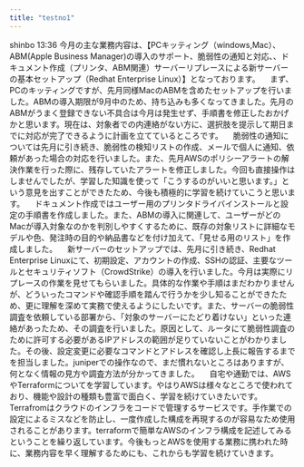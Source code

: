 ```yaml
---
title: "testno1"
---
```



shinbo
  13:36
今月の主な業務内容は、【PCキッティング（windows,Mac）、ABM(Apple Business Manager)の導入のサポート、脆弱性の通知と対応、、ドキュメント作成（プリンタ、ABM関連）サーバーリプレースによる新サーバーの基本セットアップ（Redhat Enterprise Linux）】となっております。
　まず、PCのキッティングですが、先月同様MacのABMを含めたセットアップを行いました。ABMの導入期限が9月中のため、持ち込みも多くなってきました。先月のABMがうまく登録できない不具合は今月は発生せず、手順書を修正したおかげかと思います。現在は、対象者での内連絡がない方に、選択肢を提示して期日までに対応が完了できるように計画を立てているところです。
　脆弱性の通知については先月に引き続き、脆弱性の検知リストの作成、メールで個人に通知、依頼があった場合の対応を行いました。また、先月AWSのポリシーアラートの解決作業を行った際に、残存していたアラートを修正しました。今回も直接操作はしませんでしたが、学習した知識を使って「こうするのがいいと思います。」という意見を出すことができたため、今後も積極的に学習を続けていこうと思います。
　ドキュメント作成ではユーザー用のプリンタドライバインストールと設定の手順書を作成しました。また、ABMの導入に関連して、ユーザーがどのMacが導入対象なのかを判別しやすくするために、既存の対象リストに詳細なモデルや色、発注時の目的や納品書などを付け加えて、「見せる用のリスト」を作成しました。
　新サーバーのセットアップでは、先月に引き続き、Redhat Enterprise Linuxにて、初期設定、アカウントの作成、SSHの認証、主要なツールとセキュリティソフト（CrowdStrike）の導入を行いました。今月は実際にリプレースの作業を見せてもらいました。具体的な作業や手順はまだわかりませんが、どういったコマンドや確認手順を踏んで行うかを少し知ることができたため、更に理解を深めて実務で使えるようにしたいです。また、サーバーの脆弱性調査を依頼している部署から、「対象のサーバーにたどり着けない」といった連絡があったため、その調査を行いました。原因として、ルータにて脆弱性調査のために許可する必要があるIPアドレスの範囲が足りていないことがわかりました。その後、設定変更に必要なコマンドとアドレスを確認し上長に報告するまでを担当しました。juniperでの操作なので、まだ慣れないところはありますが、何となく情報の見方や調査方法が分かってきました。
　自宅や通勤では、AWSやTerraformについてを学習しています。やはりAWSは様々なところで使われており、機能や設計の種類も豊富で面白く、学習を続けていきたいです。Terrafromはクラウドのインフラをコードで管理するサービスです。手作業での設定によるミスなどを防止し、一度作成した構成を再現するのが容易なため使用されることがあります。terraformで簡単なAWSのインフラ構成を記述してみるということを繰り返しています。今後もっとAWSを使用する業務に携われた時に、業務内容を早く理解するためにも、これからも学習を続けていきます。
